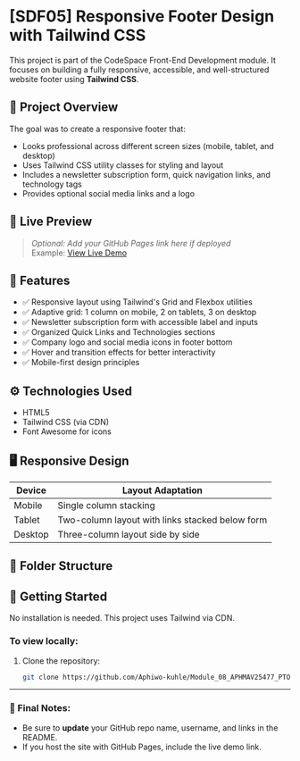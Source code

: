 # [SDF05] Responsive Footer Design with Tailwind CSS

This project is part of the CodeSpace Front-End Development module. It focuses on building a fully responsive, accessible, and well-structured website footer using **Tailwind CSS**.

## 📌 Project Overview

The goal was to create a responsive footer that:
- Looks professional across different screen sizes (mobile, tablet, and desktop)
- Uses Tailwind CSS utility classes for styling and layout
- Includes a newsletter subscription form, quick navigation links, and technology tags
- Provides optional social media links and a logo

## 🎨 Live Preview

> _Optional: Add your GitHub Pages link here if deployed_  
> Example: [View Live Demo](https://github.com/Aphiwo-kuhle/Module_08_APHMAV25477_PTO2505_GroupA_Aphiwo-kuhle_SDF05.git)

## 🧩 Features

- ✅ Responsive layout using Tailwind's Grid and Flexbox utilities
- ✅ Adaptive grid: 1 column on mobile, 2 on tablets, 3 on desktop
- ✅ Newsletter subscription form with accessible label and inputs
- ✅ Organized Quick Links and Technologies sections
- ✅ Company logo and social media icons in footer bottom
- ✅ Hover and transition effects for better interactivity
- ✅ Mobile-first design principles

## ⚙️ Technologies Used

- HTML5
- Tailwind CSS (via CDN)
- Font Awesome for icons

## 🖥️ Responsive Design

| Device        | Layout Adaptation                                |
|---------------|--------------------------------------------------|
| Mobile        | Single column stacking                           |
| Tablet        | Two-column layout with links stacked below form  |
| Desktop       | Three-column layout side by side                 |

## 📁 Folder Structure


## 🚀 Getting Started

No installation is needed. This project uses Tailwind via CDN.

### To view locally:

1. Clone the repository:
   ```bash
   git clone https://github.com/Aphiwo-kuhle/Module_08_APHMAV25477_PTO2505_GroupA_Aphiwo-kuhle_SDF05.git

---

### 📝 Final Notes:

- Be sure to **update** your GitHub repo name, username, and links in the README.
- If you host the site with GitHub Pages, include the live demo link.

